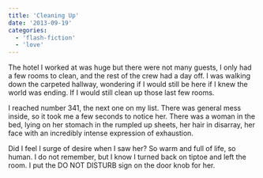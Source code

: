 ```yaml
---
title: 'Cleaning Up'
date: '2013-09-19'
categories:
  - 'flash-fiction'
  - 'love'
---
```


The hotel I worked at was huge but there were not many guests, I only had a few
rooms to clean, and the rest of the crew had a day off. I was walking down the
carpeted hallway, wondering if I would still be here if I knew the world was
ending. If I would still clean up those last few rooms.

I reached number 341, the next one on my list. There was general mess inside, so
it took me a few seconds to notice her. There was a woman in the bed, lying on
her stomach in the rumpled up sheets, her hair in disarray, her face with an
incredibly intense expression of exhaustion.

Did I feel I surge of desire when I saw her? So warm and full of life, so human.
I do not remember, but I know I turned back on tiptoe and left the room. I put
the DO NOT DISTURB sign on the door knob for her.
